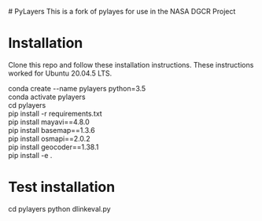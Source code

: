 # PyLayers 
This is a fork of pylayes for use in the NASA DGCR Project

# Installation
Clone this repo and follow these installation instructions. These instructions worked for Ubuntu 20.04.5 LTS.

conda create --name pylayers python=3.5 \
conda activate pylayers \
cd pylayers \
pip install -r requirements.txt \
pip install mayavi==4.8.0 \
pip install basemap==1.3.6 \
pip install osmapi==2.0.2 \
pip install geocoder==1.38.1 \
pip install -e .

# Test installation
cd pylayers
python dlinkeval.py 
